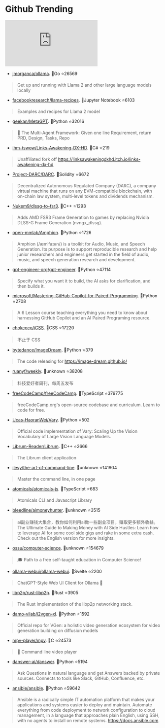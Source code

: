 # Github Trending 
 ![daily-bing](https://api.isoyu.com/bing_images.php) 
 - [jmorganca/ollama](https://github.com/jmorganca/ollama). 💪Go ⭐26569 
 > Get up and running with Llama 2 and other large language models locally 
 - [facebookresearch/llama-recipes](https://github.com/facebookresearch/llama-recipes). 💪Jupyter Notebook ⭐6103 
 > Examples and recipes for Llama 2 model 
 - [geekan/MetaGPT](https://github.com/geekan/MetaGPT). 💪Python ⭐32016 
 > 🌟 The Multi-Agent Framework: Given one line Requirement, return PRD, Design, Tasks, Repo 
 - [ihm-tswow/Links-Awakening-DX-HD](https://github.com/ihm-tswow/Links-Awakening-DX-HD). 💪C# ⭐219 
 > Unaffiliated fork off https://linksawakeningdxhd.itch.io/links-awakening-dx-hd 
 - [Project-DARC/DARC](https://github.com/Project-DARC/DARC). 💪Solidity ⭐6672 
 > Decentralized Autonomous Regulated Company (DARC), a company virtual machine that runs on any EVM-compatible blockchain, with on-chain law system, multi-level tokens and dividends mechanism. 
 - [Nukem9/dlssg-to-fsr3](https://github.com/Nukem9/dlssg-to-fsr3). 💪C++ ⭐1293 
 > Adds AMD FSR3 Frame Generation to games by replacing Nvidia DLSS-G Frame Generation (nvngx_dlssg). 
 - [open-mmlab/Amphion](https://github.com/open-mmlab/Amphion). 💪Python ⭐1726 
 > Amphion (/æmˈfaɪən/) is a toolkit for Audio, Music, and Speech Generation. Its purpose is to support reproducible research and help junior researchers and engineers get started in the field of audio, music, and speech generation research and development. 
 - [gpt-engineer-org/gpt-engineer](https://github.com/gpt-engineer-org/gpt-engineer). 💪Python ⭐47114 
 > Specify what you want it to build, the AI asks for clarification, and then builds it. 
 - [microsoft/Mastering-GitHub-Copilot-for-Paired-Programming](https://github.com/microsoft/Mastering-GitHub-Copilot-for-Paired-Programming). 💪Python ⭐2708 
 > A 6 Lesson course teaching everything you need to know about harnessing GitHub Copilot and an AI Paired Programing resource. 
 - [chokcoco/iCSS](https://github.com/chokcoco/iCSS). 💪CSS ⭐17220 
 > 不止于 CSS 
 - [bytedance/ImageDream](https://github.com/bytedance/ImageDream). 💪Python ⭐379 
 > The code releasing for https://image-dream.github.io/ 
 - [ruanyf/weekly](https://github.com/ruanyf/weekly). 💪unknown ⭐38208 
 > 科技爱好者周刊，每周五发布 
 - [freeCodeCamp/freeCodeCamp](https://github.com/freeCodeCamp/freeCodeCamp). 💪TypeScript ⭐379775 
 > freeCodeCamp.org's open-source codebase and curriculum. Learn to code for free. 
 - [Ucas-HaoranWei/Vary](https://github.com/Ucas-HaoranWei/Vary). 💪Python ⭐502 
 > Official code implementation of Vary: Scaling Up the Vision Vocabulary of Large Vision Language Models. 
 - [Librum-Reader/Librum](https://github.com/Librum-Reader/Librum). 💪C++ ⭐2666 
 > The Librum client application 
 - [jlevy/the-art-of-command-line](https://github.com/jlevy/the-art-of-command-line). 💪unknown ⭐141904 
 > Master the command line, in one page 
 - [atomicals/atomicals-js](https://github.com/atomicals/atomicals-js). 💪TypeScript ⭐683 
 > Atomicals CLI and Javascript Library 
 - [bleedline/aimoneyhunter](https://github.com/bleedline/aimoneyhunter). 💪unknown ⭐3515 
 > ai副业赚钱大集合，教你如何利用ai做一些副业项目，赚取更多额外收益。The Ultimate Guide to Making Money with AI Side Hustles: Learn how to leverage AI for some cool side gigs and rake in some extra cash. Check out the English version for more insights. 
 - [ossu/computer-science](https://github.com/ossu/computer-science). 💪unknown ⭐154679 
 > 🎓 Path to a free self-taught education in Computer Science! 
 - [ollama-webui/ollama-webui](https://github.com/ollama-webui/ollama-webui). 💪Svelte ⭐2200 
 > ChatGPT-Style Web UI Client for Ollama 🦙 
 - [libp2p/rust-libp2p](https://github.com/libp2p/rust-libp2p). 💪Rust ⭐3905 
 > The Rust Implementation of the libp2p networking stack. 
 - [damo-vilab/i2vgen-xl](https://github.com/damo-vilab/i2vgen-xl). 💪Python ⭐1592 
 > Official repo for VGen: a holistic video generation ecosystem for video generation building on diffusion models 
 - [mpv-player/mpv](https://github.com/mpv-player/mpv). 💪C ⭐24573 
 > 🎥 Command line video player 
 - [danswer-ai/danswer](https://github.com/danswer-ai/danswer). 💪Python ⭐5194 
 > Ask Questions in natural language and get Answers backed by private sources. Connects to tools like Slack, GitHub, Confluence, etc. 
 - [ansible/ansible](https://github.com/ansible/ansible). 💪Python ⭐59642 
 > Ansible is a radically simple IT automation platform that makes your applications and systems easier to deploy and maintain. Automate everything from code deployment to network configuration to cloud management, in a language that approaches plain English, using SSH, with no agents to install on remote systems. https://docs.ansible.com. 
 
